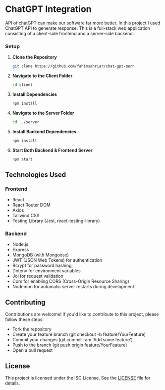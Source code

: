 # **ChatGPT Integration**

API of chatGPT can make our software far more better. In this project I used ChatGPT API to generate response. This is a full-stack web application consisting of a client-side frontend and a server-side backend.


### Setup
1. **Clone the Repository**
   ```bash
   git clone https://github.com/fahimsahriar/chat-gpt-mern
   

2. **Navigate to the Client Folder**

    ```bash
    cd client

3. **Install Dependencies**

    ```bash
    npm install

4. **Navigate to the Server Folder**

    ```bash
    cd ../server

5. **Install Backend Dependencies**

    ```bash
    npm install

6. **Start Both Backend & Frontend Server**

    ```bash
    npm start
## **Technologies Used**

### **Frontend**

- React
- React Router DOM
- Axios
- Tailwind CSS
- Testing Library (Jest, react-testing-library)

### **Backend**

- Node.js
- Express
- MongoDB (with Mongoose)
- JWT (JSON Web Tokens) for authentication
- Bcrypt for password hashing
- Dotenv for environment variables
- Joi for request validation
- Cors for enabling CORS (Cross-Origin Resource Sharing)
- Nodemon for automatic server restarts during development

## **Contributing**

Contributions are welcome! If you'd like to contribute to this project, please follow these steps:

- Fork the repository
- Create your feature branch (git checkout -b feature/YourFeature)
- Commit your changes (git commit -am 'Add some feature')
- Push to the branch (git push origin feature/YourFeature)
- Open a pull request

## **License**

This project is licensed under the ISC License. See the [LICENSE](https://chat.openai.com/c/LICENSE) file for details.
